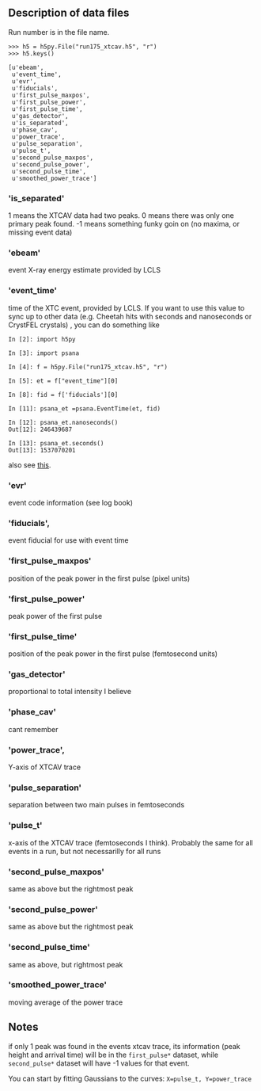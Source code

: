 ## Description of data files

Run number is in the file name. 

```
>>> h5 = h5py.File("run175_xtcav.h5", "r")
>>> h5.keys()

[u'ebeam',
 u'event_time',
 u'evr',
 u'fiducials',
 u'first_pulse_maxpos',
 u'first_pulse_power',
 u'first_pulse_time',
 u'gas_detector',
 u'is_separated',
 u'phase_cav',
 u'power_trace',
 u'pulse_separation',
 u'pulse_t',
 u'second_pulse_maxpos',
 u'second_pulse_power',
 u'second_pulse_time',
 u'smoothed_power_trace']
```

### 'is\_separated'
1 means the XTCAV data had two peaks. 0 means there was only one primary peak found. -1 means something funky goin on (no maxima, or missing event data)

### 'ebeam'
event X-ray energy estimate provided by LCLS
### 'event_time'
time of the XTC event, provided by LCLS. If you want to use this value to sync up to other data (e.g. Cheetah hits with  seconds and nanoseconds or CrystFEL crystals) , you can do something like  

```
In [2]: import h5py

In [3]: import psana

In [4]: f = h5py.File("run175_xtcav.h5", "r")

In [5]: et = f["event_time"][0]

In [8]: fid = f['fiducials'][0]

In [11]: psana_et =psana.EventTime(et, fid)

In [12]: psana_et.nanoseconds()
Out[12]: 246439687

In [13]: psana_et.seconds()
Out[13]: 1537070201
```

also see [this](https://confluence.slac.stanford.edu/display/PSDM/Jump+Quickly+to+Events+Using+Timestamps).

### 'evr'
event code information (see log book)
### 'fiducials',
event fiducial for use with event time
### 'first\_pulse_maxpos'
position of the peak power in the first pulse (pixel units)
### 'first\_pulse_power'
peak power of the first pulse
### 'first\_pulse_time'
position of the peak power in the first pulse (femtosecond units)
### 'gas\_detector'
proportional to total intensity I believe

### 'phase\_cav'
cant remember
### 'power\_trace',
Y-axis of XTCAV trace
### 'pulse\_separation'
separation between two main pulses in femtoseconds
### 'pulse\_t'
x-axis of the XTCAV trace (femtoseconds I think). Probably the same for all events in a run, but not necessarilly for all runs
### 'second\_pulse_maxpos'
same as above but the rightmost peak
### 'second\_pulse_power'
same as above but the rightmost peak
### 'second\_pulse_time'
same as above, but rightmost peak
### 'smoothed\_power_trace'
moving average of the power trace


## Notes
if only 1 peak was found in the events xtcav trace, its information (peak height and arrival time) will be in the ```first_pulse*``` dataset, while ```second_pulse*``` dataset will have -1 values for that event.

You can start by fitting Gaussians to the curves: ```X=pulse_t, Y=power_trace```

